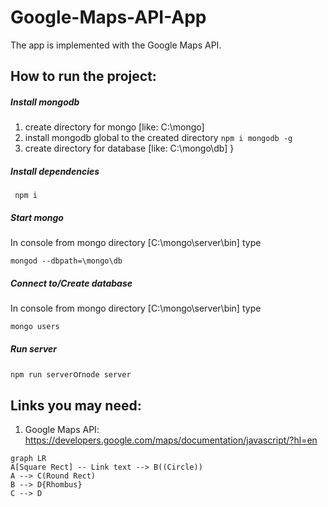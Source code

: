 # Google-Maps-API-App
The app is implemented with the Google Maps API. 

## How to run the project:

##### Install mongodb

  1. create directory for mongo [like: C:\mongo]
  2. install mongodb global to the created directory `npm i mongodb -g`
  3. create directory for database [like: C:\mongo\db] }

##### Install dependencies
 ```
  npm i
 ```
##### Start mongo
  In console from mongo directory [C:\mongo\server\bin] type 
  ```
  mongod --dbpath=\mongo\db
  ```
##### Connect to/Create database
  In console from mongo directory [C:\mongo\server\bin] type 
  ```
  mongo users
  ```

##### Run server
  `npm run server`or`node server`

## Links you may need:
  1. Google Maps API: https://developers.google.com/maps/documentation/javascript/?hl=en


```mermaid
graph LR
A[Square Rect] -- Link text --> B((Circle))
A --> C(Round Rect)
B --> D{Rhombus}
C --> D
```

